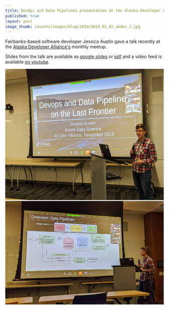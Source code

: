 ```yaml
---
title: DevOps and Data Pipelines presentation at the Alaska Developer Alliance monthly meetup
published: true
layout: post
image_thumb: /assets/images/blog/2019/2019_02_02_akdev_2.jpg
---
```


Fairbanks-based software developer Jessica Austin gave a talk recently at the [Alaska Developer Alliance's](https://akdevalliance.com/) monthly meetup. 

Slides from the talk are available as [google slides](https://docs.google.com/presentation/d/1vNvEKxAm2M_1fvesgc6QwO2VQBH3VhiMJtR56gFYUlQ/edit#slide=id.p) or [pdf](/assets/files/AkDevAllianceDevOpsPresentationJessicaAustinNov2019.pdf) and a video feed is available [on youtube](https://youtu.be/y34DEMERmu0?t=223).

<img src="/assets/images/blog/2019/2019_02_02_akdev_1.jpg" class="img-responsive center-block"/>
<img src="/assets/images/blog/2019/2019_02_02_akdev_2.jpg" class="img-responsive center-block"/>



